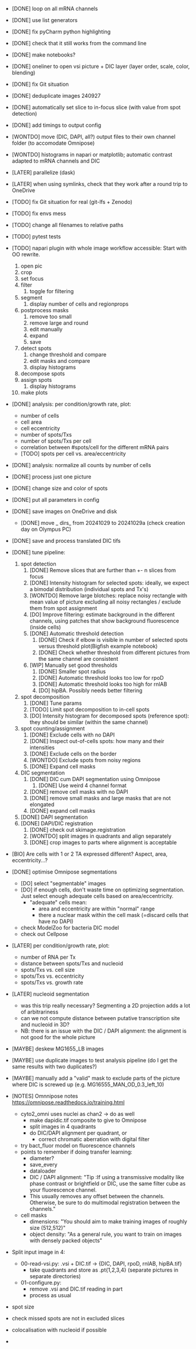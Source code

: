- [DONE] loop on all mRNA channels
- [DONE] use list generators
- [DONE] fix pyCharm python highlighting
- [DONE] check that it still works from the command line
- [DONE] make notebooks?
- [DONE] oneliner to open vsi picture + DIC layer (layer order, scale, color, blending)
- [DONE] fix Git situation
- [DONE] deduplicate images 240927
- [DONE] automatically set slice to in-focus slice (with value from spot detection)
- [DONE] add timings to output config
- [WONTDO] move (DIC, DAPI, all?) output files to their own channel folder (to accomodate Omnipose)
- [WONTDO] histograms in napari or matplotlib; automatic contrast adapted to mRNA channels and DIC
- [LATER] parallelize (dask)
- [LATER] when using symlinks, check that they work after a round trip to OneDrive
- [TODO] fix Git situation for real (git-lfs + Zenodo)
- [TODO] fix envs mess
- [TODO] change all filenames to relative paths
- [TODO] pytest tests
- [TODO] napari plugin with whole image workflow accessible:
Start with OO rewrite.
  1. open pic
  2. crop
  3. set focus
  4. filter
     1. toggle for filtering
  5. segment
     1. display number of cells and regionprops
  6. postprocess masks
     1. remove too small
     2. remove large and round
     3. edit manually
     4. expand
     5. save 
  7. detect spots
     1. change threshold and compare
     2. edit masks and compare
     3. display histograms
  8. decompose spots
  9. assign spots
     1. display histograms
  10. make plots
- [DONE] analysis: per condition/growth rate, plot:
  - number of cells
  - cell area
  - cell eccentricity
  - number of spots/Txs
  - number of spots/Txs per cell
  - correlation between #spots/cell for the different mRNA pairs
  - [TODO] spots per cell vs. area/eccentricity
- [DONE] analysis: normalize all counts by number of cells
- [DONE] process just one picture
- [DONE] change size and color of spots 
- [DONE] put all parameters in config
- [DONE] save images on OneDrive and disk
    - [DONE] move _ dirs_ from 20241029 to 20241029a (check creation day on Olympus PC)
- [DONE] save and process translated DIC tifs
- [DONE] tune pipeline:
  1. spot detection
     1. [DONE] Remove slices that are further than +- n slices from focus
     2. [DONE] Intensity histogram for selected spots: ideally, we expect a bimodal distribution (individual spots and Tx's)
     3. [WONTDO] Remove large blotches: replace noisy rectangle with mean value of picture excluding all noisy rectangles / exclude them from spot assignment
     4. [DO] Improve filtering: estimate background in the different channels, using patches that show background fluorescence (inside cells)
     5. [DONE] Automatic threshold detection
        1. [DONE] Check if elbow is visible in number of selected spots versus threshold plot(Bigfish example notebook)
        2. [DONE] Check whether threshold from different pictures from the same channel are consistent
     6. [WIP] Manually set good thresholds
        1. [DONE] Smaller spot radius
        2. [DONE] Automatic threshold looks too low for rpoD
        3. [DONE] Automatic threshold looks too high for rnlAB
        4. [DO] hipBA. Possibly needs better filtering
  2. spot decomposition
     1. [DONE] Tune params
     2. [TODO] Limit spot decomposition to in-cell spots
     2. [DO] Intensity histogram for decomposed spots (reference spot): they should be similar (within the same channel)
  3. spot counting/assignment 
     1. [DONE] Exclude cells with no DAPI
     2. [DONE] Inspect out-of-cells spots: how many and their intensities
     3. [DONE] Exclude cells on the border
     4. [WONTDO] Exclude spots from noisy regions
     5. [DONE] Expand cell masks
  4. DIC segmentation
     1. [DONE] DIC cum DAPI segmentation using Omnipose
        1. [DONE] Use weird 4 channel format
     2. [DONE] remove cell masks with no DAPI
     3. [DONE] remove small masks and large masks that are not elongated
     4. [DONE] expand cell masks
  5. [DONE] DAPI segmentation
  6. [DONE] DAPI/DIC registration 
     1. [DONE] check out skimage.registration
     2. [WONTDO] split images in quadrants and align separately
     3. [DONE] crop images to parts where alignment is acceptable
- [BIO] Are cells with 1 or 2 TA expressed different? Aspect, area, eccentricity...?
- [DONE] optimise Omnipose segmentations
  - [DO] select "segmentable" images
  - [DO] if enough cells, don't waste time on optimizing segmentation. Just select enough adequate cells based on area/eccentricity. 
    - "adequate" cells mean:
      - area and eccentricity are within "normal" range
      - there a nuclear mask within the cell mask (=discard cells that have no DAPI)
  - check ModelZoo for bacteria DIC model
  - check out Cellpose
- [LATER] per condition/growth rate, plot:
  - number of RNA per Tx
  - distance between spots/Txs and nucleoid
  - spots/Txs vs. cell size
  - spots/Txs vs. eccentricity
  - spots/Txs vs. growth rate
- [LATER] nucleoid segmentation
  - was this trip really necessary? Segmenting a 2D projection adds a lot of arbitrariness
  - can we not compute distance between putative transcription site and nucleoid in 3D?
  - NB: there is an issue with the DIC / DAPI alignment: the alignment is not good for the whole picture
- [MAYBE] deskew MG1655_LB images
- [MAYBE] use duplicate images to test analysis pipeline (do I get the same results with two duplicates?)
- [MAYBE] manually add a "valid" mask to exclude parts of the picture where DIC is screwed up (e.g. MG16555_MAN_OD_0.3_left_10)
- [NOTES] Omnnipose notes https://omnipose.readthedocs.io/training.html
  - cyto2_omni uses nuclei as chan2 -> do as well
    - make dapidic.tif composite to give to Omnipose
    - split images in 4 quadrants
    - do DIC/DAPI alignment per quadrant, or
      - correct chromatic aberration with digital filter
  - try bact_fluor model on fluorescence channels
  - points to remember if doing transfer learning:
    - diameter?
    - save_every
    - dataloader
    - DIC / DAPI alignment: "Tip :If using a transmissive modality like phase contrast or brightfield or DIC, use the same filter cube as your fluorescence channel. 
    - This usually removes any offset between the channels. Otherwise, be sure to do multimodal registration between the channels."
  - cell masks
    - dimensions: "You should aim to make training images of roughly size (512,512)"
    - object density: "As a general rule, you want to train on images with densely packed objects"
- Split input image in 4:
  - 00-read-vsi.py: .vsi + DIC.tif -> {DIC, DAPI, rpoD, rnlAB, hipBA.tif}
    - take quadrants and store as .pt{1,2,3,4} (separate pictures in separate directories)
  - 01-configure.py: 
    - remove .vsi and DIC.tif reading in part
    - process as usual


- spot size
- check missed spots are not in excluded slices
- colocalisation with nucleoid if possible
- 